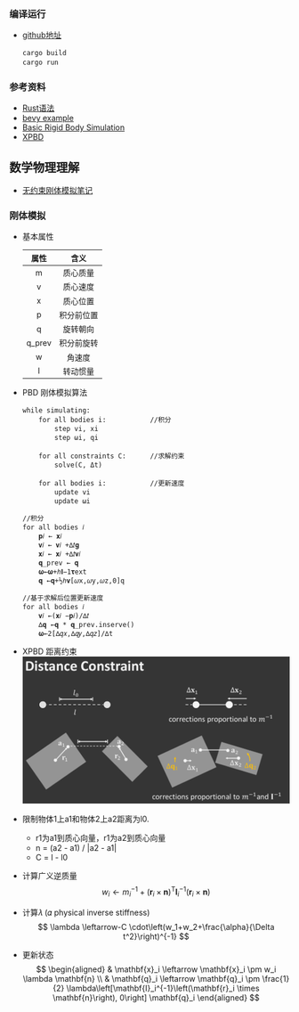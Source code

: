 ### 编译运行
- [github地址](https://github.com/Scyrc/rust-physical)
    ```bash
    cargo build
    cargo run
    ```
### 参考资料
- [Rust语法](https://course.rs/basic/intro.html)
- [bevy example](https://bevyengine.org/examples/)
- [Basic Rigid Body Simulation](!https://matthias-research.github.io/pages/tenMinutePhysics/09-xpbd.pdf)
- [XPBD](!https://matthias-research.github.io/pages/tenMinutePhysics/09-xpbd.pdf)
## 数学物理理解
- [无约束刚体模拟笔记](https://www.cnblogs.com/scyrc/p/16776824.html)
### 刚体模拟
- 基本属性

    |   属性   |  含义   |
    |:------:|:-----:|
    |   m    | 质心质量  |
    |   v    | 质心速度  |
    |   x    | 质心位置  |
    |   p    | 积分前位置 |
    |   q    | 旋转朝向  |
    | q_prev | 积分前旋转 |
    |   w    |  角速度  |
    |   I    | 转动惯量  |

- PBD 刚体模拟算法
    ```pseudocode
    while simulating:
        for all bodies i:           //积分
            step vi, xi
            step ωi, qi
        
        for all constraints C:      //求解约束
            solve(C, Δt)
    
        for all bodies i:           //更新速度
            update vi
            update ωi
    ```

    ```pseudocode
    //积分
    for all bodies 𝑖
        𝐩𝑖 ← 𝐱𝑖
        𝐯𝑖 ← 𝐯𝑖 +∆𝑡𝐠
        𝐱𝑖 ← 𝐱𝑖 +∆𝑡𝐯𝑖
        𝐪_prev ← 𝐪
        𝛚←𝛚+ℎ𝐈−1𝛕ext
        𝐪 ←𝐪+½ℎ𝐯[𝜔x,𝜔y,𝜔z,0]q
    ```
  
    ```pseudocode
    //基于求解后位置更新速度
    for all bodies 𝑖
        𝐯𝑖 ←(𝐱𝑖 −𝐩𝑖)/∆𝑡
        ∆𝐪 ←𝐪 * 𝐪_prev.inserve()
        𝛚←2[∆𝑞𝑥,∆𝑞𝑦,∆𝑞𝑧]/∆t
    ```
- XPBD 距离约束
![img.png](assets/img/img.png)
- 限制物体1上a1和物体2上a2距离为l0.
  - r1为a1到质心向量，r1为a2到质心向量
  - n = (a2 - a1) / |a2 - a1|
  - C = l - l0

- 计算广义逆质量
$$
w_i \leftarrow m_i^{-1}+\left(\mathbf{r}_i \times \mathbf{n}\right)^{\mathrm{T}} \mathbf{I}_i^{-1}\left(\mathbf{r}_i \times \mathbf{n}\right)
$$

- 计算𝜆  (𝛼 physical inverse stiffness)
$$
\lambda \leftarrow-C \cdot\left(w_1+w_2+\frac{\alpha}{\Delta t^2}\right)^{-1}
$$
- 更新状态
  $$
  \begin{aligned}
  & \mathbf{x}_i \leftarrow \mathbf{x}_i \pm w_i \lambda \mathbf{n} \\
  & \mathbf{q}_i \leftarrow \mathbf{q}_i \pm \frac{1}{2} \lambda\left[\mathbf{I}_i^{-1}\left(\mathbf{r}_i \times \mathbf{n}\right), 0\right] \mathbf{q}_i
  \end{aligned}
  $$
